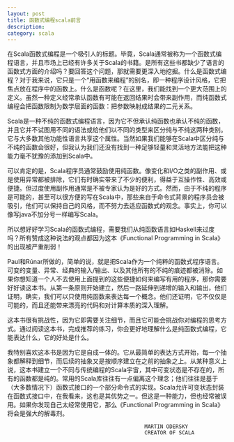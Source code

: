 ```yaml
---
layout: post
title: 函数式编程scala前言
description: 
category: scala
---
```



在Scala函数式编程是一个吸引人的标题。毕竟，Scala通常被称为一个函数式编程语言，并且市场上已经有许多关于Scala的书籍。是所有这些书都缺少了语言的函数式方面的介绍吗？要回答这个问题，那就需要更深入地挖掘。什么是函数式编程？对于我来说，它只是一个“用函数来编程”的别名，即一种程序设计风格，它把焦点放在程序中的函数上。什么是函数呢？在这里，我们能找到一个更大范围上的定义。虽然一种定义经常承认函数有可能在返回结果时会带来副作用，而纯函数式编程会把函数限制为数学层面的函数：把参数映射成结果的二元关系。

Scala是一种不纯的函数式编程语言，因为它不但承认纯函数也承认不纯的函数，并且它并不试图用不同的语法或给他们以不同的类型来区分纯与不纯这两种类别。它与大多数其他功能性语言共享这个属性。当然如果我们能够在Scala中区分纯与不纯的函数会很好，但我认为我们还没有找到一种足够轻量和灵活地方法能把这种能力毫不犹豫的添加到Scala中。

可以肯定的是，Scala程序员通常鼓励使用纯函数。像变化和I/O之类的副作用、或是使用异常都被排除，它们有时确实带来了不少的便利，得益于互操作性、高效或便捷。但过度使用副作用通常是不被专家认为是好的方式。然而，由于不纯的程序是可能的，甚至可以很方便的写在Scala中，那些来自于命令式背景的程序员会被吸引，他们可以保持自己的风格，而不努力去适应函数式的观念。事实上，你可以像写java不加分号一样编写Scala。

所以想好好学习Scala的函数式编程，需要我们从纯函数语言如Haskell来过度吗？所有赞成这种说法的观点都因为这本《Functional Programming in Scala》的出现被严重削弱！

Paul和Rúnar所做的，简单的说，就是把Scala作为一个纯粹的函数式程序语言。可变的变量、异常、经典的输入/输出、以及其他所有的不纯的痕迹都被消除。如果你想知道一个人不去使用上面提到的这些便捷如何来编写有用的程序，那你需要好好读这本书。从第一条原则开始建立，然后一路延伸到递增的输入和输出，他们证明，确实，我们可以只使用纯函数来表达每一个概念。他们还证明，它不仅仅是可能的，而且还能带来漂亮的代码和对计算本质的深入理解。

这本书很有挑战性，因为它即需要关注细节，而且它可能会挑战你对编程的思考方式。通过阅读这本书，完成推荐的练习，你会更好地理解什么是纯函数式编程，它能表达什么，它的好处是什么。

我特别喜欢这本书是因为它是自成一体的。它从最简单的表达方式开始，每一个抽象都解释到细节，而后续的抽象又是按顺序建立在之前的抽象之上。从某种意义上说，这本书建立一个不同与传统编程的Scala宇宙，其中可变状态是不存在的，所有的函数都是纯的。常用的Scala库往往有一点偏离这个理念；他们往往是基于（大多数情况下）函数式接口的一个部分命令式的实现。Scala允许可变状态封装在函数式接口中，在我看来，这也是其优势之一。但这是一种能力，但也经常被误用。如果你发现自己太经常使用它，那么《Functional Programming in Scala》将会是强大的解毒剂。

												MARTIN ODERSKY
												CREATOR OF SCALA